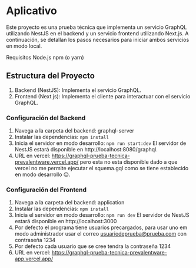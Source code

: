# Aplicativo

Este proyecto es una prueba técnica que implementa un servicio GraphQL utilizando NestJS en el backend y un servicio frontend utilizando Next.js. A continuación, se detallan los pasos necesarios para iniciar ambos servicios en modo local.

Requisitos
Node.js
npm (o yarn)

## Estructura del Proyecto

1. Backend (NestJS): Implementa el servicio GraphQL.
2. Frontend (Next.js): Implementa el cliente para interactuar con el servicio GraphQL.

### Configuración del Backend

1. Navega a la carpeta del backend: graphql-server
2. Instalar las dependencias: `npm install`
3. Inicia el servidor en modo desarrollo: `npm run start:dev`
   El servidor de NestJS estará disponible en http://localhost:8080/graphql.
4. URL en vercel: https://graphql-prueba-tecnica-prevalentware.vercel.app/ pero esta no esta disponible dado a que vercel no me permite ejecutar el squema.gql como se tiene establecido en modo desarrollo 😔.

### Configuración del Frontend

1. Navega a la carpeta del backend: application
2. Instalar las dependencias: `npm install`
3. Inicia el servidor en modo desarrollo: `npm run dev`
   El servidor de NestJS estará disponible en http://localhost:3000
4. Por defecto el programa tiene usuarios precargados, para usar uno em modo administrador usar el correo usuariodeprueba@prueba.com con contraseña 1234
5. Por defecto cada usuario que se cree tendra la contraseña 1234
6. URL en vercel: https://graphql-prueba-tecnica-prevalentware-app.vercel.app/
